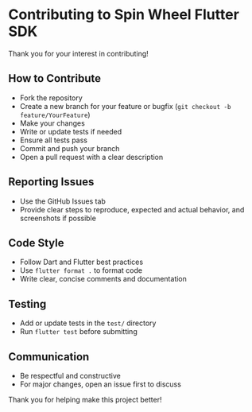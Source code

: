 # Contributing to Spin Wheel Flutter SDK

Thank you for your interest in contributing!

## How to Contribute
- Fork the repository
- Create a new branch for your feature or bugfix (`git checkout -b feature/YourFeature`)
- Make your changes
- Write or update tests if needed
- Ensure all tests pass
- Commit and push your branch
- Open a pull request with a clear description

## Reporting Issues
- Use the GitHub Issues tab
- Provide clear steps to reproduce, expected and actual behavior, and screenshots if possible

## Code Style
- Follow Dart and Flutter best practices
- Use `flutter format .` to format code
- Write clear, concise comments and documentation

## Testing
- Add or update tests in the `test/` directory
- Run `flutter test` before submitting

## Communication
- Be respectful and constructive
- For major changes, open an issue first to discuss

Thank you for helping make this project better! 